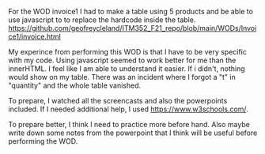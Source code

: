 
For the WOD invoice1 I had to make a table using 5 products and be able to use javascript to to replace the hardcode inside the table.
https://github.com/geofreycleland/ITM352_F21_repo/blob/main/WODs/Invoice1/invoice.html

My experince from performing this WOD is that I have to be very specific with my code. Using javascript seemed to work better for me than the innerHTML. I feel like I am able to 
understand it easier. If i didn't, nothing would show on my table. There was an incident where I forgot a "t" in "quantity" and the whole table vanished.

To prepare, I watched all the screencasts and also the powerpoints included. If I needed additional help, I used https://www.w3schools.com/.

To prepare better, I think I need to practice more before hand. Also maybe write down some notes from the powerpoint that I think will be useful before performing the WOD.
